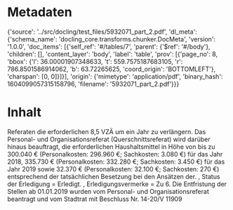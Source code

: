 # Metadaten
{'source': '../src/docling/test_files/5932071_part_2.pdf', 'dl_meta': {'schema_name': 'docling_core.transforms.chunker.DocMeta', 'version': '1.0.0', 'doc_items': [{'self_ref': '#/tables/7', 'parent': {'$ref': '#/body'}, 'children': [], 'content_layer': 'body', 'label': 'table', 'prov': [{'page_no': 8, 'bbox': {'l': 36.00001907348633, 't': 559.7575187683105, 'r': 786.8501586914062, 'b': 63.72265625, 'coord_origin': 'BOTTOMLEFT'}, 'charspan': [0, 0]}]}], 'origin': {'mimetype': 'application/pdf', 'binary_hash': 1604099057315158796, 'filename': '5932071_part_2.pdf'}}}

# Inhalt
Referaten die erforderlichen 8,5 VZÄ um ein Jahr zu verlängern. Das Personal- und Organisationsreferat (Querschnittsreferat) wird darüber hinaus beauftragt, die erforderlichen Haushaltsmittel in Höhe von bis zu 300.040 € (Personalkosten: 296.960 €; Sachkosten: 3.080 €) für das Jahr 2018, 335.730 € (Personalkosten: 332.280 €; Sachkosten: 3.450 €) für das Jahr 2019 sowie 32.370 € (Personalkosten: 32.100 €; Sachkosten: 270 €) entsprechend der tatsächlichen Besetzung bei den Ansätzen der. , Status der Erledigung = Erledigt. , Erledigungsvermerke = Zu 6. Die Entfristung der Stellen ab 01.01.2019 wurden vom Personal- und Organisationsreferat beantragt und vom Stadtrat mit Beschluss Nr. 14-20/V 11909
